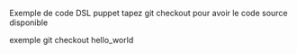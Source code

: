 Exemple de code DSL puppet
tapez git checkout <fonctionnalite> 
pour avoir le code source disponible

exemple git checkout hello_world 
